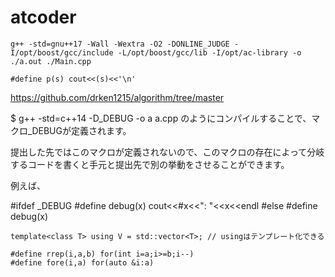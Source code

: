 # atcoder
```
g++ -std=gnu++17 -Wall -Wextra -O2 -DONLINE_JUDGE -I/opt/boost/gcc/include -L/opt/boost/gcc/lib -I/opt/ac-library -o ./a.out ./Main.cpp
```




```
#define p(s) cout<<(s)<<'\n'
```

https://github.com/drken1215/algorithm/tree/master



$ g++ -std=c++14 -D_DEBUG -o a a.cpp
のようにコンパイルすることで、マクロ_DEBUGが定義されます。

提出した先ではこのマクロが定義されないので、このマクロの存在によって分岐するコードを書くと手元と提出先で別の挙動をさせることができます。

例えば、

#ifdef _DEBUG
#define debug(x) cout<<#x<<": "<<x<<endl
#else
#define debug(x)




```
template<class T> using V = std::vector<T>; // usingはテンプレート化できる
```


```
#define rrep(i,a,b) for(int i=a;i>=b;i--)
#define fore(i,a) for(auto &i:a)
```
